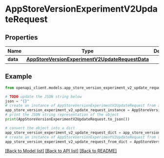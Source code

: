 # AppStoreVersionExperimentV2UpdateRequest


## Properties

Name | Type | Description | Notes
------------ | ------------- | ------------- | -------------
**data** | [**AppStoreVersionExperimentV2UpdateRequestData**](AppStoreVersionExperimentV2UpdateRequestData.md) |  | 

## Example

```python
from openapi_client.models.app_store_version_experiment_v2_update_request import AppStoreVersionExperimentV2UpdateRequest

# TODO update the JSON string below
json = "{}"
# create an instance of AppStoreVersionExperimentV2UpdateRequest from a JSON string
app_store_version_experiment_v2_update_request_instance = AppStoreVersionExperimentV2UpdateRequest.from_json(json)
# print the JSON string representation of the object
print(AppStoreVersionExperimentV2UpdateRequest.to_json())

# convert the object into a dict
app_store_version_experiment_v2_update_request_dict = app_store_version_experiment_v2_update_request_instance.to_dict()
# create an instance of AppStoreVersionExperimentV2UpdateRequest from a dict
app_store_version_experiment_v2_update_request_from_dict = AppStoreVersionExperimentV2UpdateRequest.from_dict(app_store_version_experiment_v2_update_request_dict)
```
[[Back to Model list]](../README.md#documentation-for-models) [[Back to API list]](../README.md#documentation-for-api-endpoints) [[Back to README]](../README.md)


